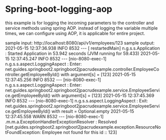 # Spring-boot-logging-aop
this example is for logging the incoming parameters to the controller and service methods using spring AOP.
instead of logging the variable multiple times, we can configure using AOP, it is applicable for entire project.

sample input: http://localhost:8080/api/v1/employees/123
sample output: 2021-05-15 12:37:36.938  INFO 8532 --- [  restartedMain] n.g.s.s.Application                      : Started Application in 53.942 seconds (JVM running for 59.433)
2021-05-15 12:37:45.247  INFO 8532 --- [nio-8080-exec-1] n.g.s.s.aspect.LoggingAspect             : Enter: net.guides.springboot2.springboot2jpacrudexample.controller.EmployeeController.getEmployeeById() with argument[s] = [123]
2021-05-15 12:37:45.256  INFO 8532 --- [nio-8080-exec-1] n.g.s.s.aspect.LoggingAspect             : Enter: net.guides.springboot2.springboot2jpacrudexample.service.EmployeeService.getEmployeeById() with argument[s] = [123]
2021-05-15 12:37:45.369  INFO 8532 --- [nio-8080-exec-1] n.g.s.s.aspect.LoggingAspect             : Exit: net.guides.springboot2.springboot2jpacrudexample.service.EmployeeService.getEmployeeById() with result = Optional.empty
2021-05-15 12:37:45.558  WARN 8532 --- [nio-8080-exec-1] .m.m.a.ExceptionHandlerExceptionResolver : Resolved [net.guides.springboot2.springboot2jpacrudexample.exception.ResourceNotFoundException: Employee not found for this id :: 123]

